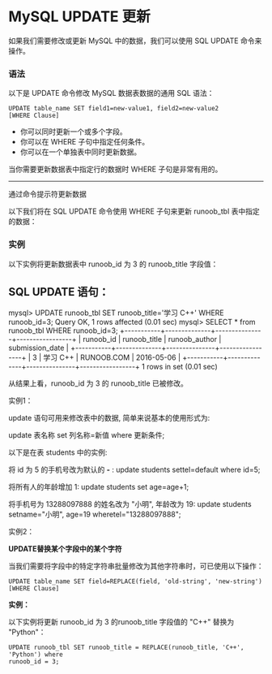 # MySQL UPDATE 更新

如果我们需要修改或更新 MySQL 中的数据，我们可以使用 SQL UPDATE 命令来操作。

### 语法

以下是 UPDATE 命令修改 MySQL 数据表数据的通用 SQL 语法：

```mysql
UPDATE table_name SET field1=new-value1, field2=new-value2
[WHERE Clause]
```

- 你可以同时更新一个或多个字段。
- 你可以在 WHERE 子句中指定任何条件。
- 你可以在一个单独表中同时更新数据。

当你需要更新数据表中指定行的数据时 WHERE 子句是非常有用的。

------

通过命令提示符更新数据

以下我们将在 SQL UPDATE 命令使用 WHERE 子句来更新 runoob_tbl 表中指定的数据：

### 实例

以下实例将更新数据表中 runoob_id 为 3 的 runoob_title 字段值：

## SQL UPDATE 语句：

mysql> UPDATE runoob_tbl SET runoob_title='学习 C++' WHERE runoob_id=3; Query OK, 1 rows affected (0.01 sec)  mysql> SELECT * from runoob_tbl WHERE runoob_id=3; +-----------+--------------+---------------+-----------------+ | runoob_id | runoob_title | runoob_author | submission_date | +-----------+--------------+---------------+-----------------+ | 3         | 学习 C++   | RUNOOB.COM    | 2016-05-06      | +-----------+--------------+---------------+-----------------+ 1 rows in set (0.01 sec)

从结果上看，runoob_id 为 3 的 runoob_title 已被修改。

实例1：

update 语句可用来修改表中的数据, 简单来说基本的使用形式为:

update 表名称 set 列名称=新值 where 更新条件;

以下是在表 students 中的实例:

将 id 为 5 的手机号改为默认的 **-** : update students settel=default where id=5;

将所有人的年龄增加 1: update students set age=age+1;

将手机号为 13288097888 的姓名改为 "小明", 年龄改为 19: update students setname="小明", age=19 wheretel="13288097888";

实例2：

**UPDATE替换某个字段中的某个字符**

当我们需要将字段中的特定字符串批量修改为其他字符串时，可已使用以下操作：

```
UPDATE table_name SET field=REPLACE(field, 'old-string', 'new-string') 
[WHERE Clause]
```

**实例：**

以下实例将更新 runoob_id 为 3 的runoob_title 字段值的 "C++" 替换为 "Python"：

```mysql
UPDATE runoob_tbl SET runoob_title = REPLACE(runoob_title, 'C++', 'Python') where 
runoob_id = 3;
```

